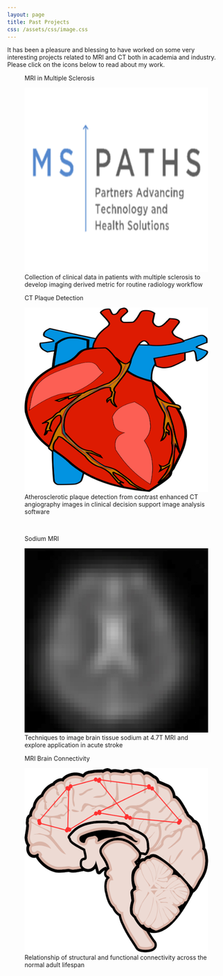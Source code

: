 ```yaml
---
layout: page
title: Past Projects
css: /assets/css/image.css
---
```


It has been a pleasure and blessing to have worked on some very interesting projects related to MRI and CT both in academia and industry. Please click on the icons below to read about my work.

<figure>
    <p>MRI in Multiple Sclerosis</p>
    <a href="https://ahwtsang.github.io/mspaths/">
        <img src="/assets/img/MSPATHS/MSPATHS_logo_white.png" alt="mspaths">
    </a>
    <figcaption>Collection of clinical data in patients with multiple sclerosis to develop imaging derived metric for routine radiology workflow</figcaption> 
</figure>
<figure>
    <p>CT Plaque Detection</p>
    <a href="https://ahwtsang.github.io/elucid/">
        <img src="/assets/img/Elucid/anatomical-2023188_1280.png" alt="elucid">
    </a>
    <figcaption>Atherosclerotic plaque detection from contrast enhanced CT angiography images in clinical decision support image analysis software</figcaption> 
</figure>

<br/>

<figure> 
    <p>Sodium MRI</p>
    <a href="https://ahwtsang.github.io/sodium/">
        <img src="/assets/img/SodiumMRI/SodiumSlice.jpg" alt="sodium">
    </a>
    <figcaption>Techniques to image brain tissue sodium at 4.7T MRI and explore application in acute stroke</figcaption> 
</figure>
<figure>
    <p>MRI Brain Connectivity</p>
    <a href="https://ahwtsang.github.io/brainconn/">
        <img src="/assets/img/DTI_rsfMRI/Brain_network_cartoon.png" alt="brainconn">
    </a>
    <figcaption>Relationship of structural and functional connectivity across the normal adult lifespan</figcaption> 
</figure>
